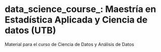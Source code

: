 # data_science_course_: Maestría en Estadística Aplicada y Ciencia de datos (UTB)
Material para el curso de Ciencia de Datos y Análisis de Datos

